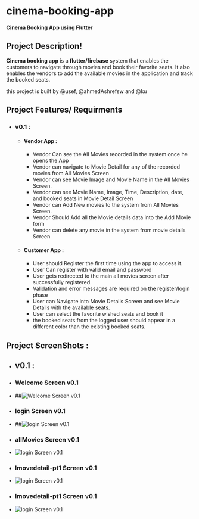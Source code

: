 # cinema-booking-app
**Cinema Booking App using Flutter**

## Project Description! 
**Cinema booking app** is a **flutter/firebase** system that enables the customers to navigate through movies and book their favorite seats.
It also enables the vendors to add the available movies in the application and track the booked seats. 

this project is built by @usef, @ahmedAshrefsw and @ku


## Project Features/ Requirments 
  * ### v0.1 : 
  
    * #### Vendor App : 
      * Vendor Can see the All Movies recorded in the system once he opens the App 
      * Vendor can navigate to Movie Detail for any of the recorded movies from All Movies Screen 
      * Vendor can see Movie Image and Movie Name in the All Movies Screen.
      * Vendor can see Movie Name, Image, Time, Description, date, and booked seats in Movie Detail Screen 
      * Vendor can Add New movies to the system from All Movies Screen.
      * Vendor Should Add all the Movie details data into the Add Movie form 
      * Vendor can delete any movie in the system from movie details Screen 

    * #### Customer App : 
      * User should Register the first time using the app to access it. 
      * User Can register with valid email and password 
      * User gets redirected to the main all movies screen after successfully registered. 
      * Validation and error messages are required on the register/login phase 
      * User can Navigate into Movie Details Screen and see Movie Details with the available seats. 
      * User can select the favorite wished seats and book it 
      * the booked seats from the logged user should appear in a different color than the existing booked seats. 

## Project ScreenShots : 
  * ## v0.1 :
   * ### Welcome Screen v0.1  
   * ##![Welcome Screen v0.1](https://github.com/usef/cinema-booking-app/blob/main/Readme-imgs/welcome-screen-v0.png)

   * ### login Screen v0.1  
   * ##![login Screen v0.1](https://github.com/usef/cinema-booking-app/blob/main/Readme-imgs/login-v0.png)

   * ### allMovies Screen v0.1  
   * ![login Screen v0.1](https://github.com/usef/cinema-booking-app/blob/main/Readme-imgs/allMovies-v0.png)

   * ### lmovedetail-pt1 Screen v0.1  
   * ![login Screen v0.1](https://github.com/usef/cinema-booking-app/blob/main/Readme-imgs/movedetail-pt1-v0.png)

   * ### lmovedetail-pt1 Screen v0.1  
   * ![login Screen v0.1](https://github.com/usef/cinema-booking-app/blob/main/Readme-imgs/movedetail-pt2-v0.png)




      
